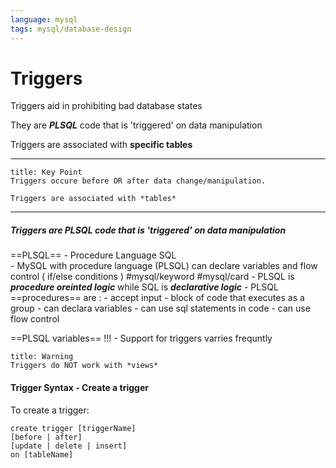 ```yaml
---
language: mysql
tags: mysql/database-design
---
```


# Triggers

Triggers aid in prohibiting bad database states 

They are ***PLSQL*** code that is 'triggered' on data manipulation

Triggers are associated with **specific tables**
___
```ad-summary
title: Key Point
Triggers occure before OR after data change/manipulation.

Triggers are associated with *tables*
```
___

##### Triggers are ***PLSQL***  code that is 'triggered' on data manipulation

==PLSQL== - Procedure Language SQL   
		- MySQL with procedure language (PLSQL) can declare variables and flow control ( if/else conditions ) #mysql/keyword #mysql/card 
		- PLSQL is ***procedure oreinted logic*** while SQL is ***declarative logic***
		- PLSQL ==procedures== are :
			- accept input
			- block of code that executes as a group
			- can declara variables
			-  can use sql statements in code
			- can use flow control

==PLSQL variables== 
!!! - Support for triggers varries frequntly


```ad-danger
title: Warning
Triggers do NOT work with *views*
```



#### Trigger Syntax - Create a trigger
To create a trigger:
```mysql
create trigger [triggerName]
[before | after]
[update | delete | insert]
on [tableName]

```
